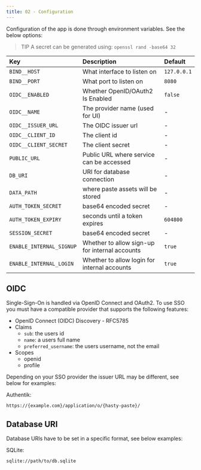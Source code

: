 ```yaml
---
title: 02 - Configuration
---
```

Configuration of the app is done through environment variables. See the below options:

> TIP A secret can be generated using: `openssl rand -base64 32`

| Key | Description | Default |
|:----|:------------|:--------|
| `BIND__HOST` | What interface to listen on | `127.0.0.1` |
| `BIND__PORT` | What port to listen on | `8080` |
| `OIDC__ENABLED` | Whether OpenID/OAuth2 Is Enabled | `false` |
| `OIDC__NAME` | The provider name (used for UI) | - |
| `OIDC__ISSUER_URL` | The OIDC issuer url | - |
| `OIDC__CLIENT_ID` | The client id | - |
| `OIDC__CLIENT_SECRET` | The client secret | - |
| `PUBLIC_URL` | Public URL where service can be accessed | - |
| `DB_URI` | URI for database connection | - |
| `DATA_PATH` | where paste assets will be stored | - |
| `AUTH_TOKEN_SECRET` | base64 encoded secret | - |
| `AUTH_TOKEN_EXPIRY` | seconds until a token expires | `604800` |
| `SESSION_SECRET` | base64 encoded secret | - |
| `ENABLE_INTERNAL_SIGNUP` | Whether to allow sign-up for internal accounts | `true` |
| `ENABLE_INTERNAL_LOGIN` | Whether to allow login for internal accounts | `true` |

## OIDC
Single-Sign-On is handled via OpenID Connect and OAuth2. To use SSO you must have a compatible provider that supports the following features:

- OpenID Connect (OIDC) Discovery - RFC5785
- Claims
    - `sub`: the users id
    - `name`: a users full name
    - `preferred_username`: the users username, not the email
- Scopes
    - openid
    - profile

Depending on your SSO provider the issuer URL may be different, see below for examples:

Authentik:

```text
https://{example.com}/application/o/{hasty-paste}/
```

## Database URI
Database URIs have to be set in a specific format, see below examples:

SQLite:

```text
sqlite://path/to/db.sqlite
```
